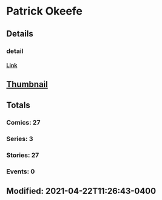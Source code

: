 # Patrick  Okeefe 
## Details
### detail
#### [Link](http://marvel.com/comics/creators/13680/patrick_okeefe?utm_campaign=apiRef&utm_source=225578a89fc76f3d20fbffda5d17a88d)
## [Thumbnail](http://i.annihil.us/u/prod/marvel/i/mg/b/40/image_not_available.jpg)
## Totals
### Comics: 27
### Series: 3
### Stories: 27
### Events: 0
## Modified: 2021-04-22T11:26:43-0400